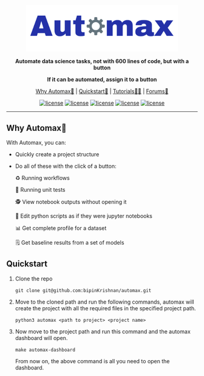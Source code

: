<div align="center">

<img src="assets/images/automax_logo.png" width="400px">
   
**Automate data science tasks, not with 600 lines of code, but with a button**
   
**If it can be automated, assign it to a button**
 
<p align="center">
   <a href="https://github.com/bipinKrishnan/centroid/#why-automax">Why Automax🤔</a> |
   <a href="https://github.com/bipinKrishnan/centroid/#quickstart">Quickstart🚀</a> |
   <a href="https://github.com/bipinKrishnan/centroid/#">Tutorials🧑‍🏫</a> |
   <a href="https://github.com/bipinKrishnan/centroid/#">Forums💬</a>
</p>

   [![license](https://img.shields.io/github/license/bipinKrishnan/automax)](https://github.com/bipinKrishnan/centroid/blob/main/LICENSE)
   [![license](https://img.shields.io/github/license/bipinKrishnan/automax)](https://github.com/bipinKrishnan/centroid/blob/main/LICENSE)
   [![license](https://img.shields.io/github/license/bipinKrishnan/automax)](https://github.com/bipinKrishnan/centroid/blob/main/LICENSE)
   [![license](https://img.shields.io/github/license/bipinKrishnan/automax)](https://github.com/bipinKrishnan/centroid/blob/main/LICENSE)
   [![license](https://img.shields.io/github/license/bipinKrishnan/automax)](https://github.com/bipinKrishnan/centroid/blob/main/LICENSE)
   
   
</div>

_________________________________________________________________________________________

## Why Automax🤔

With Automax, you can:

* Quickly create a project structure
* Do all of these with the click of a button:

   ♻️ Running workflows
      
   📝 Running unit tests
      
   🕵️ View notebook outputs without opening it 
      
   📓 Edit python scripts as if they were jupyter notebooks 
   
   📊 Get complete profile for a dataset 
   
   🗒️ Get baseline results from a set of models 

## Quickstart

1. Clone the repo

   ```console
   git clone git@github.com:bipinKrishnan/automax.git
   ```
   
2. Move to the cloned path and run the following commands, automax will create the project with all the required files in the specified project path.
   ```console
   python3 automax <path to project> <project name>
   ```
   
3. Now move to the project path and run this command and the automax dashboard will open.

   ```console
   make automax-dashboard
   ```
   From now on, the above command is all you need to open the dashboard.
